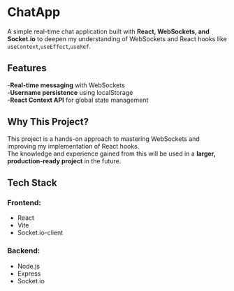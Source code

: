 # ChatApp

A simple real-time chat application built with **React, WebSockets, and Socket.io** to deepen my understanding of WebSockets and React hooks like `useContext`,`useEffect`,`useRef`.

## Features

-**Real-time messaging** with WebSockets  
-**Username persistence** using localStorage  
-**React Context API** for global state management

## Why This Project?

This project is a hands-on approach to mastering WebSockets and improving my implementation of React hooks.  
The knowledge and experience gained from this will be used in a **larger, production-ready project** in the future.

## Tech Stack

### **Frontend:**

- React
- Vite
- Socket.io-client

### **Backend:**

- Node.js
- Express
- Socket.io
